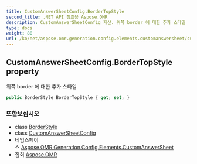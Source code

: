 ```yaml
---
title: CustomAnswerSheetConfig.BorderTopStyle
second_title: .NET API 참조용 Aspose.OMR
description: CustomAnswerSheetConfig 재산. 위쪽 border 에 대한 추가 스타일
type: docs
weight: 80
url: /ko/net/aspose.omr.generation.config.elements.customanswersheet/customanswersheetconfig/bordertopstyle/
---
```

## CustomAnswerSheetConfig.BorderTopStyle property

위쪽 border 에 대한 추가 스타일

```csharp
public BorderStyle BorderTopStyle { get; set; }
```

### 또한보십시오

* class [BorderStyle](../../../aspose.omr.generation.config/borderstyle/)
* class [CustomAnswerSheetConfig](../)
* 네임스페이스 [Aspose.OMR.Generation.Config.Elements.CustomAnswerSheet](../../customanswersheetconfig/)
* 집회 [Aspose.OMR](../../../)


